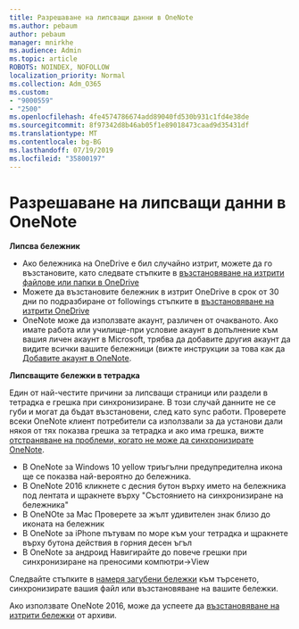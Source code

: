 ```yaml
---
title: Разрешаване на липсващи данни в OneNote
ms.author: pebaum
author: pebaum
manager: mnirkhe
ms.audience: Admin
ms.topic: article
ROBOTS: NOINDEX, NOFOLLOW
localization_priority: Normal
ms.collection: Adm_O365
ms.custom:
- "9000559"
- "2500"
ms.openlocfilehash: 4fe4574786674add89040fd530b931c1fd4e38de
ms.sourcegitcommit: 8f97342d8b46ab05f1e89018473caad9d35431df
ms.translationtype: MT
ms.contentlocale: bg-BG
ms.lasthandoff: 07/19/2019
ms.locfileid: "35800197"
---
```

# <a name="resolving-missing-data-in-onenote"></a>Разрешаване на липсващи данни в OneNote

**Липсва бележник**

- Ако бележника на OneDrive е бил случайно изтрит, можете да го възстановите, като следвате стъпките в [възстановяване на изтрити файлове или папки в OneDrive](https://support.office.com/article/949ada80-0026-4db3-a953-c99083e6a84f)
- Можете да възстановите бележник в изтрит OneDrive в срок от 30 дни по подразбиране от followings стъпките в [възстановяване на изтрити OneDrive](https://docs.microsoft.com/onedrive/restore-deleted-onedrive)
- OneNote може да използвате акаунт, различен от очакваното. Ако имате работа или училище-при условие акаунт в допълнение към вашия личен акаунт в Microsoft, трябва да добавите другия акаунт да видите всички вашите бележници (вижте инструкции за това как да [Добавите акаунт в OneNote](https://support.office.com/article/5afff855-54ee-47e4-a773-db048d4ac299).

**Липсващите бележки в тетрадка**

Един от най-честите причини за липсващи страници или раздели в тетрадка е грешка при синхронизиране. В този случай данните не се губи и могат да бъдат възстановени, след като sync работи. Проверете всеки OneNote клиент потребители са използвали за да установи дали някоя от тях показва грешка за тетрадка и ако има грешка, вижте [отстраняване на проблеми, когато не може да синхронизирате OneNote](https://support.office.com/article/299495ef-66d1-448f-90c1-b785a6968d45).

- В OneNote за Windows 10 yellow триъгълни предупредителна икона ще се показва най-вероятно до бележника.
- В OneNote 2016 кликнете с десния бутон върху името на бележника под лентата и щракнете върху "Състоянието на синхронизиране на бележника"
- В OneNOte за Mac Проверете за жълт удивителен знак близо до иконата на бележник
- В OneNote за iPhone пътувам по море към your тетрадка и щракнете върху бутона действия в горния десен ъгъл
- В OneNote за андроид Навигирайте до повече грешки при синхронизиране на преносими компютри->View

Следвайте стъпките в [намеря загубени бележки](https://support.office.com/article/32cb2bd7-afe7-44d2-a711-398a88421287) към търсенето, синхронизирате вашия файл или възстановяване на вашите бележки.

Ако използвате OneNote 2016, може да успеете да [възстановяване на изтрити бележки](https://support.office.com/article/32ed1036-74fd-4c21-bc28-033a486e6b14) от архиви.